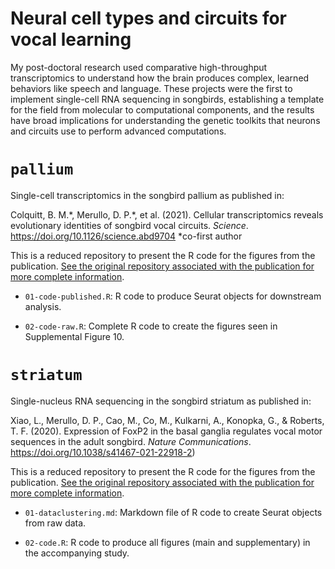 # Neural cell types and circuits for vocal learning

My post-doctoral research used comparative high-throughput transcriptomics to understand how the brain produces complex, learned behaviors like speech and language. These projects were the first to implement single-cell RNA sequencing in songbirds, establishing a template for the field from molecular to computational components, and the results have broad implications for understanding the genetic toolkits that neurons and circuits use to perform advanced computations.

# `pallium`

Single-cell transcriptomics in the songbird pallium as published in:

Colquitt, B. M.\*, Merullo, D. P.\*, et al. (2021). Cellular transcriptomics reveals evolutionary identities of songbird vocal circuits. *Science*. https://doi.org/10.1126/science.abd9704 \*co-first author

This is a reduced repository to present the R code for the figures from the publication. [See the original repository associated with the publication for more complete information](https://github.com/bradleycolquitt/songbird_cells).

- `01-code-published.R`: R code to produce Seurat objects for downstream analysis.

- `02-code-raw.R`: Complete R code to create the figures seen in Supplemental Figure 10.

# `striatum`

Single-nucleus RNA sequencing in the songbird striatum as published in:

Xiao, L., Merullo, D. P., Cao, M., Co, M., Kulkarni, A., Konopka, G., & Roberts, T. F. (2020). Expression of FoxP2 in the basal ganglia regulates vocal motor sequences in the adult songbird. *Nature Communications*. https://doi.org/10.1038/s41467-021-22918-2)

This is a reduced repository to present the R code for the figures from the publication. [See the original repository associated with the publication for more complete information](https://github.com/konopkalab/songbird_areax).

- `01-dataclustering.md`: Markdown file of R code to create Seurat objects from raw data.
  
- `02-code.R`: R code to produce all figures (main and supplementary) in the accompanying study. 
